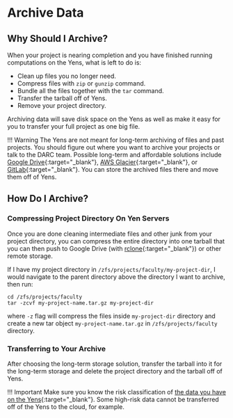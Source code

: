 # Archive Data

## Why Should I Archive?

When your project is nearing completion and you have finished running computations on the Yens, what is left to do is:

- Clean up files you no longer need.
- Compress files with `zip` or `gunzip` command.
- Bundle all the files together with the `tar` command.
- Transfer the tarball off of Yens.
- Remove your project directory.

Archiving data will save disk space on the Yens as well as make it easy for you to transfer your full project as one big file.

!!! Warning
    The Yens are not meant for long-term archiving of files and past projects. You should figure out where you want to archive your projects or talk to the DARC team. Possible long-term and affordable solutions include [Google Drive](https://uit.stanford.edu/service/gsuite/drive){:target="_blank"}, [AWS Glacier](https://aws.amazon.com/glacier/){:target="_blank"}, or [GitLab](https://code.stanford.edu/){:target="_blank"}. You can store the archived files there and move them off of Yens.

## How Do I Archive?

### Compressing Project Directory On Yen Servers
Once you are done cleaning intermediate files and other junk from your project directory, you can compress the entire directory into one tarball that you can then push to Google Drive (with [rclone](/blog/2023/09/18/rclone-files-from-yens-to-google-drive/?h=rclone){:target="_blank"}) or other remote storage.

If I have my project directory in `/zfs/projects/faculty/my-project-dir`, I would navigate to the parent directory above the directory I want to archive, then run:

```title="Terminal Command"
cd /zfs/projects/faculty
tar -zcvf my-project-name.tar.gz my-project-dir
```
where `-z` flag will compress the files inside `my-project-dir` directory and create a new tar object `my-project-name.tar.gz` in `/zfs/projects/faculty` directory.

### Transferring to Your Archive
After choosing the long-term storage solution, transfer the tarball into it for the long-term storage and delete the project directory and the tarball off of Yens.

!!! Important
    Make sure you know the risk classification of [the data you have on the Yens](/_policies/security){:target="_blank"}. Some high-risk data cannot be transferred off of the Yens to the cloud, for example.
